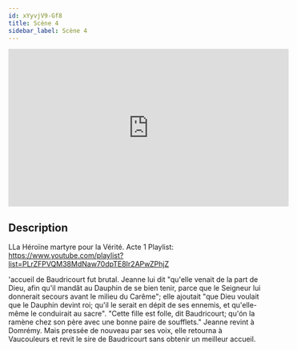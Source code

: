 ```yaml
---
id: xYyvjV9-Gf8
title: Scène 4
sidebar_label: Scène 4
---
```


<iframe
  width="560"
  height="315"
  src="https://www.youtube.com/embed/xYyvjV9-Gf8"
  title="YouTube video player"
  frameborder="0"
  allow="accelerometer; autoplay; clipboard-write; encrypted-media; gyroscope; picture-in-picture; web-share"
  referrerpolicy="strict-origin-when-cross-origin"
  allowfullscreen
></iframe>

## Description

LLa Héroïne martyre pour la Vérité. Acte 1
Playlist: https://www.youtube.com/playlist?list=PLrZFPVQM38MdNaw70dpTE8Ir2APwZPhjZ

'accueil de Baudricourt fut brutal. Jeanne lui dit 
"qu'elle venait de la part de Dieu, afin qu'il mandât au Dauphin de se bien tenir, parce que le Seigneur lui donnerait secours avant le milieu du Carême"; elle ajoutait 
"que Dieu voulait que le Dauphin devint roi; qu'il le serait en dépit de ses ennemis, et qu'elle-même le conduirait au sacre".
"Cette fille est folle, dit Baudricourt; qu'ón la ramène chez son père avec une bonne paire de soufflets."
Jeanne revint à Domrémy. Mais pressée de nouveau par ses voix, elle retourna à Vaucouleurs et revit le sire de Baudricourt sans obtenir un meilleur accueil.
